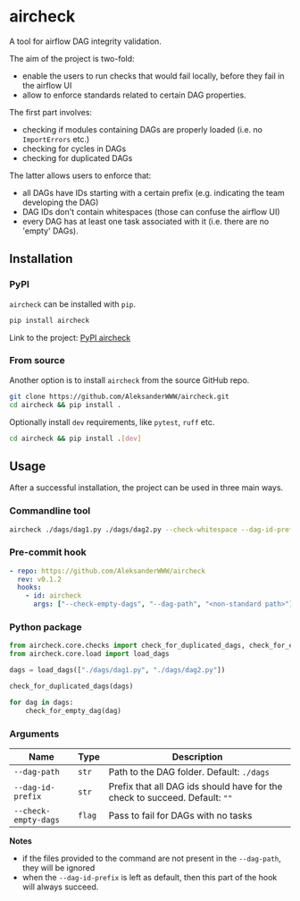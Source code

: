 # aircheck

A tool for airflow DAG integrity validation.

The aim of the project is two-fold:

- enable the users to run checks that would fail locally, before they fail in the airflow UI
- allow to enforce standards related to certain DAG properties.

The first part involves:
- checking if modules containing DAGs are properly loaded (i.e. no `ImportErrors` etc.)
- checking for cycles in DAGs
- checking for duplicated DAGs

The latter allows users to enforce that:
- all DAGs have IDs starting with a certain prefix (e.g. indicating the team developing the DAG)
- DAG IDs don't contain whitespaces (those can confuse the airflow UI)
- every DAG has at least one task associated with it (i.e. there are no 'empty' DAGs).

## Installation

### PyPI

`aircheck` can be installed with `pip`.

```bash
pip install aircheck
```

Link to the project: [PyPI aircheck](https://pypi.org/project/aircheck/)

### From source

Another option is to install `aircheck` from the source GitHub repo.

```bash
git clone https://github.com/AleksanderWWW/aircheck.git
cd aircheck && pip install .
```

Optionally install `dev` requirements, like `pytest`, `ruff` etc.
```bash
cd aircheck && pip install .[dev]
```

## Usage

After a successful installation, the project can be used in three main ways.

### Commandline tool

```bash
aircheck ./dags/dag1.py ./dags/dag2.py --check-whitespace --dag-id-prefix <prefix>
```

### Pre-commit hook

```yaml
- repo: https://github.com/AleksanderWWW/aircheck
  rev: v0.1.2
  hooks:
    - id: aircheck
      args: ["--check-empty-dags", "--dag-path", "<non-standard path>"]
```

### Python package

```python
from aircheck.core.checks import check_for_duplicated_dags, check_for_empty_dag
from aircheck.core.load import load_dags

dags = load_dags(["./dags/dag1.py", "./dags/dag2.py"])

check_for_duplicated_dags(dags)

for dag in dags:
    check_for_empty_dag(dag)
```

### Arguments

| Name                 | Type   | Description                                                                 |
|----------------------|--------|-----------------------------------------------------------------------------|
| `--dag-path`         | `str`  | Path to the DAG folder. Default: `./dags`                                   |
| `--dag-id-prefix`    | `str`  | Prefix that all DAG ids should have for the check to succeed. Default: `""` |
| `--check-empty-dags` | `flag` | Pass to fail for DAGs with no tasks                                         |

**Notes**
- if the files provided to the command are not present in the `--dag-path`, they will be ignored
- when the `--dag-id-prefix` is left as default, then this part of the hook will always succeed.
